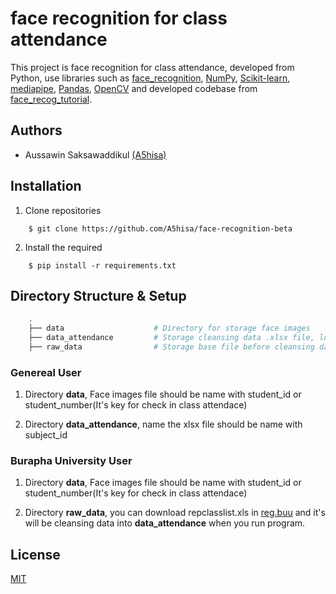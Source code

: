 # face recognition for class attendance

This project is face recognition for class attendance, developed from Python, use libraries such as [face_recognition](https://github.com/ageitgey/face_recognition), [NumPy](https://numpy.org/), [Scikit-learn](https://scikit-learn.org/), [mediapipe](https://pypi.org/project/mediapipe/), [Pandas](https://pandas.pydata.org/), [OpenCV](https://pypi.org/project/opencv-python/) and developed codebase from [face_recog_tutorial](https://github.com/jsammarco/face_recog_tutorial).


## Authors

- Aussawin Saksawaddikul [(A5hisa)](https://www.github.com/A5hisa)

## Installation

1. Clone repositories

```shell
    $ git clone https://github.com/A5hisa/face-recognition-beta
```

2. Install the required

```shell
    $ pip install -r requirements.txt
```

## Directory Structure & Setup

```bash
    .
    ├── data                    # Directory for storage face images
    ├── data_attendance         # Storage cleansing data .xlsx file, log file(student_check.log), list_subject.txt 
    ├── raw_data                # Storage base file before cleansing data
```

### Genereal User

1. Directory **data**, Face images file should be name with student_id or student_number(It's key for check in class attendace)

2. Directory **data_attendance**, name the xlsx file should be name with subject_id

### Burapha University User

1. Directory **data**, Face images file should be name with student_id or student_number(It's key for check in class attendace)

2. Directory **raw_data**, you can download repclasslist.xls in [reg.buu](https://reg.buu.ac.th/) and it's will be cleansing data into **data_attendance** when you run program.


## License

[MIT](https://choosealicense.com/licenses/mit/)